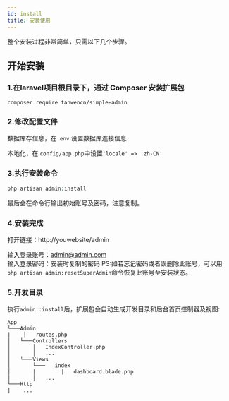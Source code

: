 ```yaml
---
id: install
title: 安装使用
---
```


整个安装过程非常简单，只需以下几个步骤。

## 开始安装
### 1.在laravel项目根目录下，通过 Composer 安装扩展包
```composer
composer require tanwencn/simple-admin
```

### 2.修改配置文件
数据库存信息，在```.env``` 设置数据库连接信息

本地化，在 ```config/app.php```中设置```'locale' => 'zh-CN'```

### 3.执行安装命令
```php
php artisan admin:install
```
最后会在命令行输出初始账号及密码，注意复制。

### 4.安装完成

打开链接：http://youwebsite/admin

输入登录账号：admin@admin.com   
输入登录密码：安装时复制的密码
PS:如若忘记密码或者误删除此账号，可以用```php artisan admin:resetSuperAdmin```命令恢复此账号至安装状态。

### 5.开发目录
执行```admin::install```后，扩展包会自动生成开发目录和后台首页控制器及视图:
```
App
└───Admin
|    │   routes.php
│   └───Controllers
│       │   IndexController.php
│       │   ...
│   └───Views
│       └───   index
|       |        |   dashboard.blade.php
│       │   ...
└───Http
|    ...
```